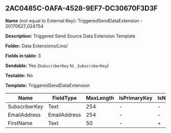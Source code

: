 ## 2AC0485C-0AFA-4528-9EF7-DC30670F3D3F

**Name** (not equal to External Key)**:** TriggeredSendDataExtension - 20170627_024754

**Description:** Triggered Send Source Data Extension Template

**Folder:** Data Extensions/Lino/

**Fields in table:** 3

**Sendable:** Yes (`SubscriberKey` to `_SubscriberKey`)

**Testable:** No

**Template:** TriggeredSendDataExtension

| Name | FieldType | MaxLength | IsPrimaryKey | IsNullable | DefaultValue |
| --- | --- | --- | --- | --- | --- |
| SubscriberKey | Text | 254 | - | - |  |
| EmailAddress | EmailAddress | 254 | - | - |  |
| FirstName | Text | 50 | - | + |  |
